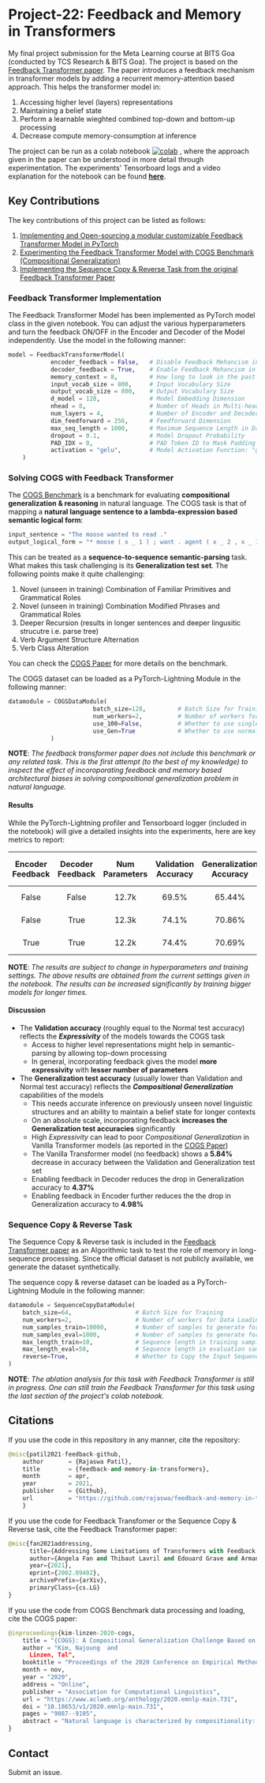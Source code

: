# Project-22: Feedback and Memory in Transformers
My final project submission for the Meta Learning course at BITS Goa (conducted by TCS Research & BITS Goa). The project is based on the [Feedback Transformer paper](https://arxiv.org/abs/2002.09402). The paper introduces a feedback mechanism in transformer models by adding a recurrent memory-attention based approach. This helps the transformer model in:
1. Accessing higher level (layers) representations
2. Maintaining a belief state
3. Perform a learnable wieghted combined top-down and bottom-up processing
4. Decrease compute memory-consumption at inference

The project can be run as a colab notebook [![colab](https://colab.research.google.com/assets/colab-badge.svg)](https://colab.research.google.com/github/rajaswa/feedback-and-memory-in-transformers/blob/main/Feedback_and_Memory_in_Transformers.ipynb) , where the approach given in the paper can be understood in more detail through experimentation. The experiments' Tensorboard logs and a video explanation for the notebook can be found [**here**](https://drive.google.com/drive/folders/1Py81M90OgvPynZZZ78El4rBzuamu6A7d?usp=sharing).

## Key Contributions
The key contributions of this project can be listed as follows:
1. [Implementing and Open-sourcing a modular customizable Feedback Transformer Model in PyTorch](https://github.com/rajaswa/feedback-and-memory-in-transformers#feedback-transformer-implementation)
2. [Experimenting the Feedback Transformer Model with COGS Benchmark (Compositional Generalization)](https://github.com/rajaswa/feedback-and-memory-in-transformers#solving-cogs-with-feedback-transformer)
3. [Implementing the Sequence Copy & Reverse Task from the original Feedback Transformer Paper](https://github.com/rajaswa/feedback-and-memory-in-transformers/blob/main/README.md#sequence-copy--reverse-task)

### Feedback Transformer Implementation
The Feedback Transformer Model has been implemented as PyTorch model class in the given notebook. You can adjust the various hyperparameters and turn the feedback ON/OFF in the Encoder and Decoder of the Model independently. Use the model in the following manner:
```python
model = FeedbackTransformerModel(
            encoder_feedback = False,   # Disable Feedback Mehancism in the Encoder
            decoder_feedback = True,    # Enable Feedback Mehancism in the Decoder
            memory_context = 8,         # How long to look in the past for Memory-attention
            input_vocab_size = 800,     # Input Vocabulary Size
            output_vocab_size = 800,    # Output Vocabulary Size
            d_model = 128,              # Model Embedding Dimension
            nhead = 8,                  # Number of Heads in Multi-head Cross-attention and Memory-attention
            num_layers = 4,             # Number of Encoder and Decoder blocks
            dim_feedforward = 256,      # Feedforward Dimension
            max_seq_length = 1000,      # Maximum Sequence Length in Data
            dropout = 0.1,              # Model Dropout Probability 
            PAD_IDX = 0,                # PAD Token ID to Mask Padding tokens for Attention
            activation = "gelu",        # Model Activation Function: "gelu" / "relu"
    )
```


### Solving COGS with Feedback Transformer
The [COGS Benchmark](https://github.com/najoungkim/COGS) is a benchmark for evaluating **compositional generalization & reasoning** in natural language. The COGS task is that of mapping a **natural language sentence to a lambda-expression based semantic logical form**:

```python
input_sentence = "The moose wanted to read ."
output_logical_form = "* moose ( x _ 1 ) ; want . agent ( x _ 2 , x _ 1 ) AND want . xcomp ( x _ 2 , x _ 4 ) AND read . agent ( x _ 4 , x _ 1 )"
```

This can be treated as a **sequence-to-sequence semantic-parsing** task. What makes this task challenging is its **Generalization test set**. The following points make it quite challenging:
1. Novel (unseen in training) Combination of Familiar Primitives and Grammatical Roles
2. Novel (unseen in training) Combination Modified Phrases and Grammatical Roles
3. Deeper Recursion (results in longer sentences and deeper lingusitic strucutre i.e. parse tree)
4. Verb Argument Structure Alternation
5. Verb Class Alteration

You can check the [COGS Paper](https://www.aclweb.org/anthology/2020.emnlp-main.731.pdf) for more details on the benchmark.

The COGS dataset can be loaded as a PyTorch-Lightning Module in the following manner:
```python
datamodule = COGSDataModule(
                        batch_size=128,         # Batch Size for Training 
                        num_workers=2,          # Number of workers for Data Loading
                        use_100=False,          # Whether to use single-exposure or hundred-exposures for pimitives in the training set
                        use_Gen=True            # Whether to use normal test set or generaliztion test set
            )
```
**NOTE**: _The feedback transformer paper does not include this benchmark or any related task. This is the first attempt (to the best of my knowledge) to inspect the effect of incoroporating feedback and memory based architectural biases in solving compositional generalization problem in natural language._

#### Results
While the PyTorch-Lightning profiler and Tensorboard logger (included in the notebook) will give a detailed insights into the experiments, here are key metrics to report:

| Encoder Feedback 	| Decoder Feedback 	| Num Parameters 	| Validation Accuracy 	| Generalization Accuracy 	| Total Training time 	| Mean Forward time 	| Mean Backward time 	| Inference time 	|
|:----------------:	|:----------------:	|:--------------:	|:-------------------:	|:-----------------------:	|:-------------------:	|:-----------------:	|:------------------:	|:--------------:	|
|       False      	|       False      	|      12.7k     	|        69.5%        	|          65.44%         	|       193.43 s      	|      22.58 ms     	|      25.17 ms      	|    20.08 ms    	|
|       False      	|       True       	|      12.3k     	|        74.1%        	|          70.86%         	|       4441.7 s      	|     645.08 ms     	|     1039.30 ms     	|    365.49 ms   	|
|       True       	|       True       	|      12.2k     	|        74.4%        	|          70.69%         	|       7402.4 s      	|     701.85 ms     	|      1129.4 ms     	|    404.65 ms   	|


**NOTE**: _The results are subject to change in hyperparameters and training settings. The above results are obtained from the current settings given in the notebook. The results can be increased significantly by training bigger models for longer times._

#### Discussion
* The **Validation accuracy** (roughly equal to the Normal test accuracy) reflects the **_Expressivity_** of the models towards the COGS task
    * Access to higher level representations might help in semantic-parsing by allowing top-down processing
    * In general, incorporating feedback gives the model **more expressivity** with **lesser number of parameters**
* The **Generalization test accuracy** (usually lower than Validation and Normal test accuracy) reflects the **_Compositional Generalization_** capabilities of the models
    * This needs accurate inference on previously unseen novel linguistic structures and an ability to maintain a belief state for longer contexts
    * On an absolute scale, incorporating feedback **increases the Generalization test accuracies** significantly
    * High _Expressivity_ can lead to poor _Compositional Generalization_ in Vanilla Transformer models (as reported in the [COGS Paper](https://www.aclweb.org/anthology/2020.emnlp-main.731.pdf))
    * The Vanilla Transformer model (no feedback) shows a **5.84%** decrease in accuracy between the Validation and Generalization test set
    * Enabling feedback in Decoder reduces the drop in Generalization accuracy to **4.37%**
    * Enabling feedback in Encoder further reduces the the drop in Generalization accuracy to **4.98%**


### Sequence Copy & Reverse Task
The Sequence Copy & Reverse task is included in the [Feedback Transformer paper](https://arxiv.org/abs/2002.09402) as an Algorithmic task to test the role of memory in long-sequence processing. Since the official dataset is not publicly available, we generate the dataset synthetically. 

The sequence copy & reverse dataset can be loaded as a PyTorch-Lightning Module in the following manner:
```python
datamodule = SequenceCopyDataModule(
    batch_size=64,                  # Batch Size for Training
    num_workers=2,                  # Number of workers for Data Loading
    num_samples_train=10000,        # Number of samples to generate for training set
    num_samples_eval=1000,          # Number of samples to generate for validation and test set
    max_length_train=10,            # Sequence length in training samples
    max_length_eval=50,             # Sequence length in evaluation samples (Should be significantly longer to test for memory effect)
    reverse=True,                   # Whether to Copy the Input Sequence or Reverse the Input Sequence
)
```

**NOTE**: _The ablation analysis for this task with Feedback Transformer is still in progress. One can still train the Feedback Transformer for this task using the last section of the project's colab notebook._

## Citations
If you use the code in this repository in any manner, cite the repository:
```python
@misc{patil2021-feedback-github,
    author       = {Rajaswa Patil},
    title        = {feedback-and-memory-in-transformers},
    month        = apr,
    year         = 2021,
    publisher    = {Github},
    url          = "https://github.com/rajaswa/feedback-and-memory-in-transformers"
    }
```

If you use the code for Feedback Transfomer or the Sequence Copy & Reverse task, cite the Feedback Transformer paper:
```python 
@misc{fan2021addressing,
      title={Addressing Some Limitations of Transformers with Feedback Memory}, 
      author={Angela Fan and Thibaut Lavril and Edouard Grave and Armand Joulin and Sainbayar Sukhbaatar},
      year={2021},
      eprint={2002.09402},
      archivePrefix={arXiv},
      primaryClass={cs.LG}
}
```

If you use the code from COGS Benchmark data processing and loading, cite the COGS paper:
```python
@inproceedings{kim-linzen-2020-cogs,
    title = "{COGS}: A Compositional Generalization Challenge Based on Semantic Interpretation",
    author = "Kim, Najoung  and
      Linzen, Tal",
    booktitle = "Proceedings of the 2020 Conference on Empirical Methods in Natural Language Processing (EMNLP)",
    month = nov,
    year = "2020",
    address = "Online",
    publisher = "Association for Computational Linguistics",
    url = "https://www.aclweb.org/anthology/2020.emnlp-main.731",
    doi = "10.18653/v1/2020.emnlp-main.731",
    pages = "9087--9105",
    abstract = "Natural language is characterized by compositionality: the meaning of a complex expression is constructed from the meanings of its constituent parts. To facilitate the evaluation of the compositional abilities of language processing architectures, we introduce COGS, a semantic parsing dataset based on a fragment of English. The evaluation portion of COGS contains multiple systematic gaps that can only be addressed by compositional generalization; these include new combinations of familiar syntactic structures, or new combinations of familiar words and familiar structures. In experiments with Transformers and LSTMs, we found that in-distribution accuracy on the COGS test set was near-perfect (96{--}99{\%}), but generalization accuracy was substantially lower (16{--}35{\%}) and showed high sensitivity to random seed (+-6{--}8{\%}). These findings indicate that contemporary standard NLP models are limited in their compositional generalization capacity, and position COGS as a good way to measure progress.",
}
```

## Contact
Submit an issue.
